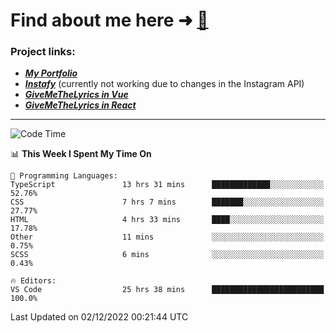# Find about me here ➜ [🧑](https://pauabella.dev)

### Project links:
- ***[My Portfolio](https://pauabella.dev)***
- ***[Instafy](https://instafy.me)*** (currently not working due to changes in the Instagram API)
- ***[GiveMeTheLyrics in Vue](https://lyrics.pauabella.dev)***
- ***[GiveMeTheLyrics in React](https://pauabella.dev/GiveMeTheLyrics)***

---
<!--START_SECTION:waka-->
![Code Time](http://img.shields.io/badge/Code%20Time-1%2C699%20hrs%2038%20mins-blue)

📊 **This Week I Spent My Time On** 

```text
💬 Programming Languages: 
TypeScript               13 hrs 31 mins      █████████████░░░░░░░░░░░░   52.76% 
CSS                      7 hrs 7 mins        ███████░░░░░░░░░░░░░░░░░░   27.77% 
HTML                     4 hrs 33 mins       ████░░░░░░░░░░░░░░░░░░░░░   17.78% 
Other                    11 mins             ░░░░░░░░░░░░░░░░░░░░░░░░░   0.75% 
SCSS                     6 mins              ░░░░░░░░░░░░░░░░░░░░░░░░░   0.43%

🔥 Editors: 
VS Code                  25 hrs 38 mins      █████████████████████████   100.0%

```


 Last Updated on 02/12/2022 00:21:44 UTC
<!--END_SECTION:waka-->
